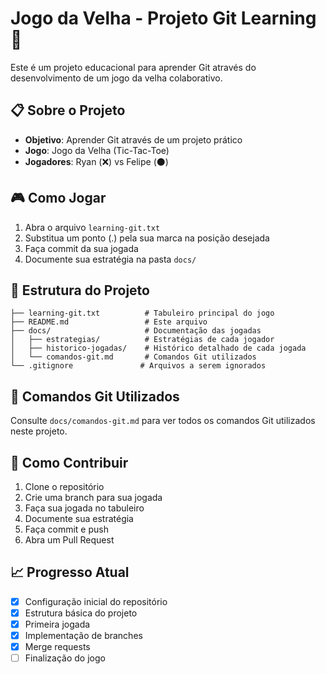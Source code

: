 # Jogo da Velha - Projeto Git Learning 🎯

Este é um projeto educacional para aprender Git através do desenvolvimento de um jogo da velha colaborativo.

## 📋 Sobre o Projeto

- **Objetivo**: Aprender Git através de um projeto prático
- **Jogo**: Jogo da Velha (Tic-Tac-Toe)
- **Jogadores**: Ryan (❌) vs Felipe (⚫)

## 🎮 Como Jogar

1. Abra o arquivo `learning-git.txt`
2. Substitua um ponto (.) pela sua marca na posição desejada
3. Faça commit da sua jogada
4. Documente sua estratégia na pasta `docs/`

## 📁 Estrutura do Projeto

```
├── learning-git.txt          # Tabuleiro principal do jogo
├── README.md                 # Este arquivo
├── docs/                     # Documentação das jogadas
│   ├── estrategias/          # Estratégias de cada jogador
│   ├── historico-jogadas/    # Histórico detalhado de cada jogada
│   └── comandos-git.md       # Comandos Git utilizados
└── .gitignore               # Arquivos a serem ignorados
```

## 🔧 Comandos Git Utilizados

Consulte `docs/comandos-git.md` para ver todos os comandos Git utilizados neste projeto.

## 🚀 Como Contribuir

1. Clone o repositório
2. Crie uma branch para sua jogada
3. Faça sua jogada no tabuleiro
4. Documente sua estratégia
5. Faça commit e push
6. Abra um Pull Request

## 📈 Progresso Atual

- [x] Configuração inicial do repositório
- [x] Estrutura básica do projeto
- [x] Primeira jogada
- [x] Implementação de branches
- [x] Merge requests
- [ ] Finalização do jogo
